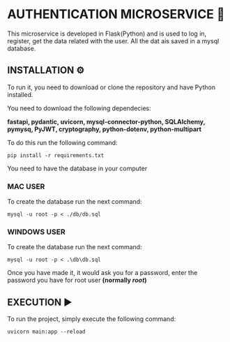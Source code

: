 # AUTHENTICATION MICROSERVICE 🪪
This microservice is developed in Flask(Python) and is used to log in, register, get the data related with the user. All the dat ais saved in a mysql database.

## INSTALLATION ⚙️
To run it, you need to download or clone the repository and have Python installed.

You need to download the following dependecies:

**fastapi, pydantic, uvicorn, mysql-connector-python, SQLAlchemy, pymysq, PyJWT, cryptography, python-dotenv, python-multipart**

To do this run the following command:

    pip install -r requirements.txt

You need to have the database in your computer

### MAC USER
To create the database run the next command:

    mysql -u root -p < ./db/db.sql

### WINDOWS USER

To create the database run the next command:

    mysql -u root -p < .\db\db.sql

Once you have made it, it would ask you for a password, enter the password you have for root user **(normally *root*)**

## EXECUTION ▶️
To run the project, simply execute the following command:
    
    uvicorn main:app --reload
